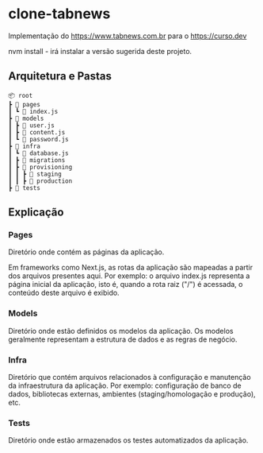 # clone-tabnews

Implementação do https://www.tabnews.com.br para o https://curso.dev

nvm install - irá instalar a versão sugerida deste projeto.

## Arquitetura e Pastas
```
📦 root
┣ 📂 pages
┃ ┗ 📜 index.js
┣ 📂 models
┃ ┣ 📜 user.js
┃ ┣ 📜 content.js
┃ ┗ 📜 password.js
┣ 📂 infra
┃ ┗ 📜 database.js
┃ ┣ 📂 migrations
┃ ┣ 📂 provisioning
┃ ┃ ┣ 📂 staging
┃ ┃ ┣ 📂 production
┣ 📂 tests
```
## Explicação

### Pages

Diretório onde contém as páginas da aplicação.

Em frameworks como Next.js, as rotas da aplicação são mapeadas a partir dos arquivos presentes aqui. Por exemplo: o arquivo index.js representa a página inicial da aplicação, isto é, quando a rota raiz ("/") é acessada, o conteúdo deste arquivo é exibido.

### Models

Diretório onde estão definidos os modelos da aplicação. Os modelos geralmente representam a estrutura de dados e as regras de negócio.

### Infra

Diretório que contém arquivos relacionados à configuração e manutenção da infraestrutura da aplicação. Por exemplo: configuração de banco de dados, bibliotecas externas, ambientes (staging/homologação e produção), etc.

### Tests

Diretório onde estão armazenados os testes automatizados da aplicação.
